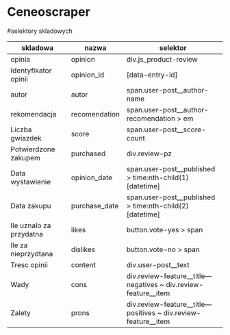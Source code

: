 # Ceneoscraper
#selektory skladowych

| **skladowa** | **nazwa** | **selektor** |
| --- | --- | --- |
| opinia | opinion | div.js\_product-review |
| Identyfikator opinii | opinion\_id | [data-entry-id] |
| autor | autor | span.user-post\_\_author-name |
| rekomendacja | recomendation | span.user-post\_\_author-recomendation \> em |
| Liczba gwiazdek | score | span.user-post\_\_score-count |
| Potwierdzone zakupem | purchased | div.review-pz |
| Data wystawienie | opinion\_date | span.user-post\_\_published \> time:nth-child(1)[datetime] |
| Data zakupu | purchase\_date | span.user-post\_\_published \> time:nth-child(2)[datetime] |
| Ile uznalo za przydatna | likes | button.vote-yes \> span |
| Ile za nieprzydtana | dislikes | button.vote-no \> span |
| Tresc opinii | content | div.user-post\_\_text |
| Wady | cons | div.review-feature\_\_title—negatives ~ div.review-feature\_\_item |
| Zalety | prons | div.review-feature\_\_title—positives ~ div.review-feature\_\_item |